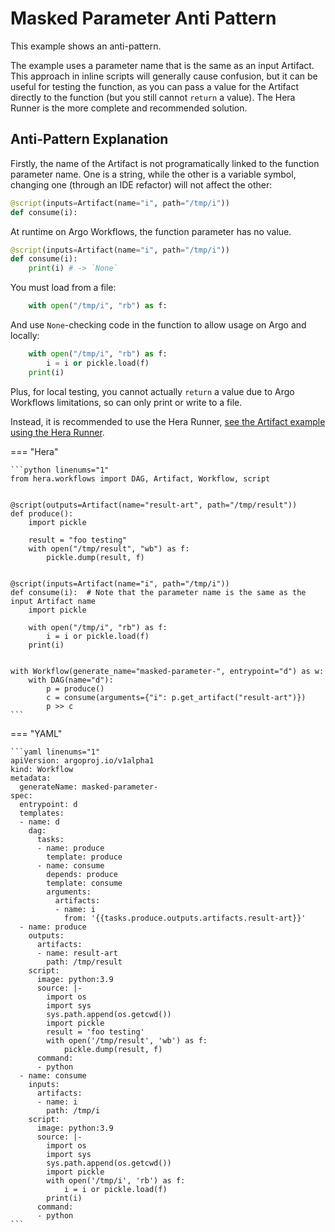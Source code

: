 # Masked Parameter Anti Pattern



This example shows an anti-pattern.

The example uses a parameter name that is the same as an input Artifact. This approach in inline scripts will generally
cause confusion, but it can be useful for testing the function, as you can pass a value for the Artifact directly to the
function (but you still cannot `return` a value). The Hera Runner is the more complete and recommended solution.

## Anti-Pattern Explanation

Firstly, the name of the Artifact is not programatically linked to the function parameter name. One is a string, while
the other is a variable symbol, changing one (through an IDE refactor) will not affect the other:

```py
@script(inputs=Artifact(name="i", path="/tmp/i"))
def consume(i):
```

At runtime on Argo Workflows, the function parameter has no value.

```py
@script(inputs=Artifact(name="i", path="/tmp/i"))
def consume(i):
    print(i) # -> `None`
```

You must load from a file:

```py
    with open("/tmp/i", "rb") as f:
```

And use `None`-checking code in the function to allow usage on Argo and locally:

```py
    with open("/tmp/i", "rb") as f:
        i = i or pickle.load(f)
    print(i)
```

Plus, for local testing, you cannot actually `return` a value due to Argo Workflows limitations, so can only print or
write to a file.

Instead, it is recommended to use the Hera Runner,
[see the Artifact example using the Hera Runner](../hera-runner/basic_artifacts.md).


=== "Hera"

    ```python linenums="1"
    from hera.workflows import DAG, Artifact, Workflow, script


    @script(outputs=Artifact(name="result-art", path="/tmp/result"))
    def produce():
        import pickle

        result = "foo testing"
        with open("/tmp/result", "wb") as f:
            pickle.dump(result, f)


    @script(inputs=Artifact(name="i", path="/tmp/i"))
    def consume(i):  # Note that the parameter name is the same as the input Artifact name
        import pickle

        with open("/tmp/i", "rb") as f:
            i = i or pickle.load(f)
        print(i)


    with Workflow(generate_name="masked-parameter-", entrypoint="d") as w:
        with DAG(name="d"):
            p = produce()
            c = consume(arguments={"i": p.get_artifact("result-art")})
            p >> c
    ```

=== "YAML"

    ```yaml linenums="1"
    apiVersion: argoproj.io/v1alpha1
    kind: Workflow
    metadata:
      generateName: masked-parameter-
    spec:
      entrypoint: d
      templates:
      - name: d
        dag:
          tasks:
          - name: produce
            template: produce
          - name: consume
            depends: produce
            template: consume
            arguments:
              artifacts:
              - name: i
                from: '{{tasks.produce.outputs.artifacts.result-art}}'
      - name: produce
        outputs:
          artifacts:
          - name: result-art
            path: /tmp/result
        script:
          image: python:3.9
          source: |-
            import os
            import sys
            sys.path.append(os.getcwd())
            import pickle
            result = 'foo testing'
            with open('/tmp/result', 'wb') as f:
                pickle.dump(result, f)
          command:
          - python
      - name: consume
        inputs:
          artifacts:
          - name: i
            path: /tmp/i
        script:
          image: python:3.9
          source: |-
            import os
            import sys
            sys.path.append(os.getcwd())
            import pickle
            with open('/tmp/i', 'rb') as f:
                i = i or pickle.load(f)
            print(i)
          command:
          - python
    ```

